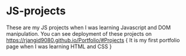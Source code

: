 # JS-projects

These are my JS projects when I was learning Javascript and DOM manipulation.
You can see deployment of these projects on https://rjangid9080.github.io/Portfolio/#Projects
{ It is my first portfolio page when I was learning HTML and CSS }
